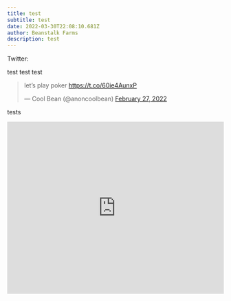 ```yaml
---
title: test
subtitle: test
date: 2022-03-30T22:08:10.681Z
author: Beanstalk Farms
description: test
---
```

Twitter:

test test test

<blockquote class="twitter-tweet"><p lang="en" dir="ltr">let’s play poker <a href="https://t.co/60ie4AunxP">https://t.co/60ie4AunxP</a></p>&mdash; Cool Bean (@anoncoolbean) <a href="https://twitter.com/anoncoolbean/status/1497723625792630786?ref_src=twsrc%5Etfw">February 27, 2022</a></blockquote> 

tests

<div><iframe width="100%" height="400" src="https://www.youtube.com/embed/h2wlrnd5jSM" frameborder="0" allow="accelerometer; autoplay; clipboard-write; encrypted-media; gyroscope; picture-in-picture" allowfullscreen ></iframe></div>